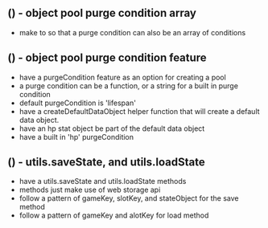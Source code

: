 ## () - object pool purge condition array
* make to so that a purge condition can also be an array of conditions

## () - object pool purge condition feature
* have a purgeCondition feature as an option for creating a pool
* a purge condition can be a function, or a string for a built in purge condition
* default purgeCondition is 'lifespan'
* have a createDefaultDataObject helper function that will create a default data object.
* have an hp stat object be part of the default data object
* have a built in 'hp' purgeCondition

## () - utils.saveState, and utils.loadState
* have a utils.saveState and utils.loadState methods
* methods just make use of web storage api
* follow a pattern of gameKey, slotKey, and stateObject for the save method
* follow a pattern of gameKey and alotKey for load method
